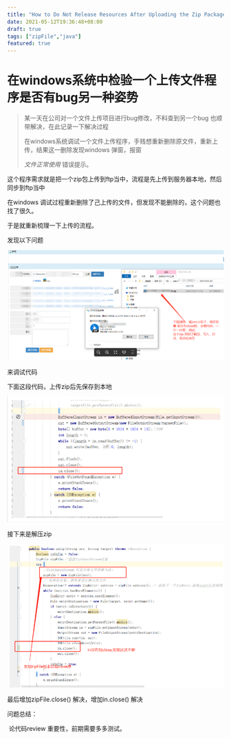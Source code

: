 ```yaml
---
title: "How to Do Not Release Resources After Uploading the Zip Package in Java"
date: 2021-05-12T19:36:48+08:00
draft: true
tags: ["zipFile","java"]
featured: true
---
```


# 在windows系统中检验一个上传文件程序是否有bug另一种姿势



> 某一天在公司对一个文件上传项目进行bug修改，不料查到另一个bug 也顺带解决，在此记录一下解决过程
>
> 在windows系统调试一个文件上传程序，手贱想重新删除原文件，重新上传，结果这一删除发现windows 弹窗，报窗 
>
> *文件正常使用*    错误提示。



这个程序需求就是把一个zip包上传到ftp当中，流程是先上传到服务器本地，然后同步到ftp当中

在windows 调试过程重新删除了己上传的文件，但发现不能删除的，这个问题也找了很久。

于是就重新梳理一下上传的流程。

发现以下问题

![image-20210512194748766](./image-20210512194748766.png)



来调试代码

下面这段代码，上传zip后先保存到本地

![image-20210512194834905](./image-20210512194834905.png)

接下来是解压zip

![image-20210512194951003](./image-20210512194951003.png)

最后增加zipFile.close() 解决，增加in.close() 解决

问题总结：

​    论代码review 重要性，前期需要多多测试。